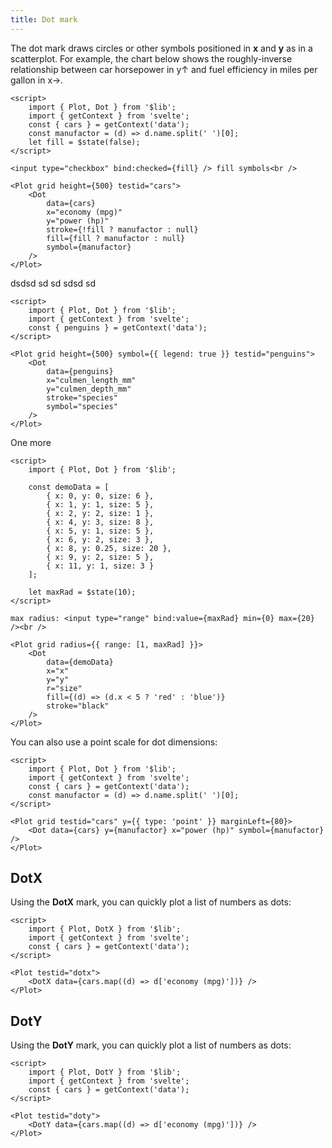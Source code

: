 ```yaml
---
title: Dot mark
---
```


The dot mark draws circles or other symbols positioned in **x** and **y** as in a scatterplot.
For example, the chart below shows the roughly-inverse relationship between car horsepower in
y↑ and fuel efficiency in miles per gallon in x→.

```svelte live
<script>
    import { Plot, Dot } from '$lib';
    import { getContext } from 'svelte';
    const { cars } = getContext('data');
    const manufactor = (d) => d.name.split(' ')[0];
    let fill = $state(false);
</script>

<input type="checkbox" bind:checked={fill} /> fill symbols<br />

<Plot grid height={500} testid="cars">
    <Dot
        data={cars}
        x="economy (mpg)"
        y="power (hp)"
        stroke={!fill ? manufactor : null}
        fill={fill ? manufactor : null}
        symbol={manufactor}
    />
</Plot>
```

dsdsd sd sd sdsd sd

```svelte live
<script>
    import { Plot, Dot } from '$lib';
    import { getContext } from 'svelte';
    const { penguins } = getContext('data');
</script>

<Plot grid height={500} symbol={{ legend: true }} testid="penguins">
    <Dot
        data={penguins}
        x="culmen_length_mm"
        y="culmen_depth_mm"
        stroke="species"
        symbol="species"
    />
</Plot>
```

One more

```svelte live
<script>
    import { Plot, Dot } from '$lib';

    const demoData = [
        { x: 0, y: 0, size: 6 },
        { x: 1, y: 1, size: 5 },
        { x: 2, y: 2, size: 1 },
        { x: 4, y: 3, size: 8 },
        { x: 5, y: 1, size: 5 },
        { x: 6, y: 2, size: 3 },
        { x: 8, y: 0.25, size: 20 },
        { x: 9, y: 2, size: 5 },
        { x: 11, y: 1, size: 3 }
    ];

    let maxRad = $state(10);
</script>

max radius: <input type="range" bind:value={maxRad} min={0} max={20} /><br />

<Plot grid radius={{ range: [1, maxRad] }}>
    <Dot
        data={demoData}
        x="x"
        y="y"
        r="size"
        fill={(d) => (d.x < 5 ? 'red' : 'blue')}
        stroke="black"
    />
</Plot>
```

You can also use a point scale for dot dimensions:

```svelte live
<script>
    import { Plot, Dot } from '$lib';
    import { getContext } from 'svelte';
    const { cars } = getContext('data');
    const manufactor = (d) => d.name.split(' ')[0];
</script>

<Plot grid testid="cars" y={{ type: 'point' }} marginLeft={80}>
    <Dot data={cars} y={manufactor} x="power (hp)" symbol={manufactor} />
</Plot>
```

## DotX

Using the **DotX** mark, you can quickly plot a list of numbers as dots:

```svelte live
<script>
    import { Plot, DotX } from '$lib';
    import { getContext } from 'svelte';
    const { cars } = getContext('data');
</script>

<Plot testid="dotx">
    <DotX data={cars.map((d) => d['economy (mpg)'])} />
</Plot>
```

## DotY

Using the <b>DotY</b> mark, you can quickly plot a list of numbers as dots:

```svelte live
<script>
    import { Plot, DotY } from '$lib';
    import { getContext } from 'svelte';
    const { cars } = getContext('data');
</script>

<Plot testid="doty">
    <DotY data={cars.map((d) => d['economy (mpg)'])} />
</Plot>
```

